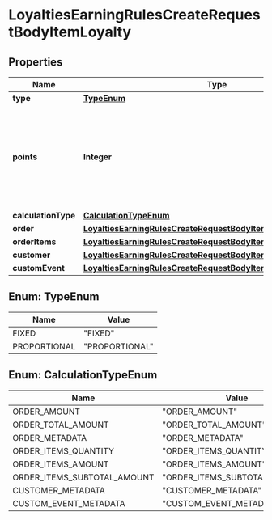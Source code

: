 

# LoyaltiesEarningRulesCreateRequestBodyItemLoyalty


## Properties

| Name | Type | Description |
|------------ | ------------- | ------------- |
|**type** | [**TypeEnum**](#TypeEnum) |  |
|**points** | **Integer** | Defines how the points will be added to the loyalty card. FIXED adds a fixed number of points. |
|**calculationType** | [**CalculationTypeEnum**](#CalculationTypeEnum) |  |
|**order** | [**LoyaltiesEarningRulesCreateRequestBodyItemLoyaltyOrder**](LoyaltiesEarningRulesCreateRequestBodyItemLoyaltyOrder.md) |  |
|**orderItems** | [**LoyaltiesEarningRulesCreateRequestBodyItemLoyaltyOrderItems**](LoyaltiesEarningRulesCreateRequestBodyItemLoyaltyOrderItems.md) |  |
|**customer** | [**LoyaltiesEarningRulesCreateRequestBodyItemLoyaltyCustomer**](LoyaltiesEarningRulesCreateRequestBodyItemLoyaltyCustomer.md) |  |
|**customEvent** | [**LoyaltiesEarningRulesCreateRequestBodyItemLoyaltyCustomEvent**](LoyaltiesEarningRulesCreateRequestBodyItemLoyaltyCustomEvent.md) |  |



## Enum: TypeEnum

| Name | Value |
|---- | -----|
| FIXED | &quot;FIXED&quot; |
| PROPORTIONAL | &quot;PROPORTIONAL&quot; |



## Enum: CalculationTypeEnum

| Name | Value |
|---- | -----|
| ORDER_AMOUNT | &quot;ORDER_AMOUNT&quot; |
| ORDER_TOTAL_AMOUNT | &quot;ORDER_TOTAL_AMOUNT&quot; |
| ORDER_METADATA | &quot;ORDER_METADATA&quot; |
| ORDER_ITEMS_QUANTITY | &quot;ORDER_ITEMS_QUANTITY&quot; |
| ORDER_ITEMS_AMOUNT | &quot;ORDER_ITEMS_AMOUNT&quot; |
| ORDER_ITEMS_SUBTOTAL_AMOUNT | &quot;ORDER_ITEMS_SUBTOTAL_AMOUNT&quot; |
| CUSTOMER_METADATA | &quot;CUSTOMER_METADATA&quot; |
| CUSTOM_EVENT_METADATA | &quot;CUSTOM_EVENT_METADATA&quot; |



